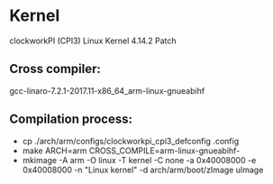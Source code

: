 # Kernel
clockworkPI (CPI3) Linux Kernel 4.14.2 Patch

## Cross compiler:
gcc-linaro-7.2.1-2017.11-x86_64_arm-linux-gnueabihf

## Compilation process:
* cp ./arch/arm/configs/clockworkpi_cpi3_defconfig .config
* make ARCH=arm CROSS_COMPILE=arm-linux-gnueabihf-
* mkimage -A arm -O linux -T kernel -C none -a 0x40008000 -e 0x40008000 -n "Linux kernel" -d arch/arm/boot/zImage uImage
